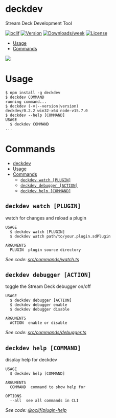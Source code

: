 # deckdev

Stream Deck Development Tool

[![oclif](https://img.shields.io/badge/cli-oclif-brightgreen.svg)](https://oclif.io)
[![Version](https://img.shields.io/npm/v/deckdev.svg)](https://npmjs.org/package/deckdev)
[![Downloads/week](https://img.shields.io/npm/dw/deckdev.svg)](https://npmjs.org/package/deckdev)
[![License](https://img.shields.io/npm/l/deckdev.svg)](https://github.com/hhaidar/deckdev/blob/master/package.json)

<!-- toc -->

- [Usage](#usage)
- [Commands](#commands)
<!-- tocstop -->

<img src="https://i.imgur.com/qvEincx.gif" />

# Usage

<!-- usage -->

```sh-session
$ npm install -g deckdev
$ deckdev COMMAND
running command...
$ deckdev (-v|--version|version)
deckdev/0.2.2 win32-x64 node-v15.7.0
$ deckdev --help [COMMAND]
USAGE
  $ deckdev COMMAND
...
```

<!-- usagestop -->

# Commands

<!-- commands -->

- [deckdev](#deckdev)
- [Usage](#usage)
- [Commands](#commands)
  - [`deckdev watch [PLUGIN]`](#deckdev-watch-plugin)
  - [`deckdev debugger [ACTION]`](#deckdev-debugger-action)
  - [`deckdev help [COMMAND]`](#deckdev-help-command)

## `deckdev watch [PLUGIN]`

watch for changes and reload a plugin

```
USAGE
  $ deckdev watch [PLUGIN]
  $ deckdev watch path/to/your.plugin.sdPlugin

ARGUMENTS
  PLUGIN  plugin source directory
```

_See code: [src/commands/watch.ts](https://github.com/hhaidar/deckdev/blob/v0.1.0/src/commands/watch.ts)_

## `deckdev debugger [ACTION]`

toggle the Stream Deck debugger on/off

```
USAGE
  $ deckdev debugger [ACTION]
  $ deckdev debugger enable
  $ deckdev debugger disable

ARGUMENTS
  ACTION  enable or disable
```

_See code: [src/commands/debugger.ts](https://github.com/hhaidar/deckdev/blob/v0.1.0/src/commands/debugger.ts)_

## `deckdev help [COMMAND]`

display help for deckdev

```
USAGE
  $ deckdev help [COMMAND]

ARGUMENTS
  COMMAND  command to show help for

OPTIONS
  --all  see all commands in CLI
```

_See code: [@oclif/plugin-help](https://github.com/oclif/plugin-help/blob/v3.2.2/src/commands/help.ts)_

<!-- commandsstop -->
